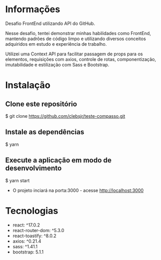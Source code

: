 # Informações
Desafio FrontEnd utilizando API do GitHub.

Nesse desafio, tentei demonstrar minhas habilidades como FrontEnd, mantendo padrões de código limpo e utilizando diversos conceitos adquiridos em estudo e experiência de trabalho.

Utilizei uma Context API para facilitar passagem de props para os elementos, requisições com axios, controle de rotas, componentização, imutabilidade e estilização com Sass e Bootstrap.

# Instalação
## Clone este repositório
$ git clone <https://github.com/clebsjr/teste-compasso.git>

## Instale as dependências
$ yarn

## Execute a aplicação em modo de desenvolvimento
$ yarn start
* O projeto inciará na porta:3000 - acesse <http://localhost:3000> 

# Tecnologias
* react: ^17.0.2
* react-router-dom: ^5.3.0
* react-toastify: ^8.0.2
* axios: ^0.21.4
* sass: ^1.41.1
* bootstrap: 5.1.1
